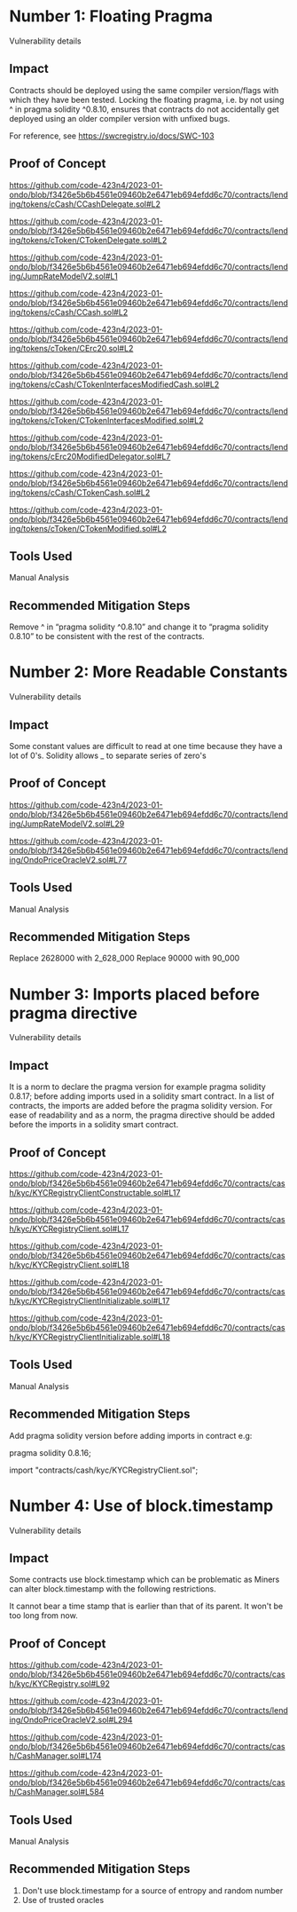 # Number 1: Floating Pragma

Vulnerability details

## Impact

Contracts should be deployed using the same compiler version/flags with which they have been tested. Locking the floating pragma, i.e. by not using ^ in pragma solidity ^0.8.10, ensures that contracts do not accidentally get deployed using an older compiler version with unfixed bugs.

For reference, see https://swcregistry.io/docs/SWC-103

## Proof of Concept

https://github.com/code-423n4/2023-01-ondo/blob/f3426e5b6b4561e09460b2e6471eb694efdd6c70/contracts/lending/tokens/cCash/CCashDelegate.sol#L2

https://github.com/code-423n4/2023-01-ondo/blob/f3426e5b6b4561e09460b2e6471eb694efdd6c70/contracts/lending/tokens/cToken/CTokenDelegate.sol#L2

https://github.com/code-423n4/2023-01-ondo/blob/f3426e5b6b4561e09460b2e6471eb694efdd6c70/contracts/lending/JumpRateModelV2.sol#L1

https://github.com/code-423n4/2023-01-ondo/blob/f3426e5b6b4561e09460b2e6471eb694efdd6c70/contracts/lending/tokens/cCash/CCash.sol#L2

https://github.com/code-423n4/2023-01-ondo/blob/f3426e5b6b4561e09460b2e6471eb694efdd6c70/contracts/lending/tokens/cToken/CErc20.sol#L2

https://github.com/code-423n4/2023-01-ondo/blob/f3426e5b6b4561e09460b2e6471eb694efdd6c70/contracts/lending/tokens/cCash/CTokenInterfacesModifiedCash.sol#L2

https://github.com/code-423n4/2023-01-ondo/blob/f3426e5b6b4561e09460b2e6471eb694efdd6c70/contracts/lending/tokens/cToken/CTokenInterfacesModified.sol#L2

https://github.com/code-423n4/2023-01-ondo/blob/f3426e5b6b4561e09460b2e6471eb694efdd6c70/contracts/lending/tokens/cErc20ModifiedDelegator.sol#L7

https://github.com/code-423n4/2023-01-ondo/blob/f3426e5b6b4561e09460b2e6471eb694efdd6c70/contracts/lending/tokens/cCash/CTokenCash.sol#L2

https://github.com/code-423n4/2023-01-ondo/blob/f3426e5b6b4561e09460b2e6471eb694efdd6c70/contracts/lending/tokens/cToken/CTokenModified.sol#L2



## Tools Used

Manual Analysis

## Recommended Mitigation Steps

Remove ^ in “pragma solidity ^0.8.10” and change it to “pragma solidity 0.8.10” to be consistent with the rest of the contracts.


# Number 2: More Readable Constants


Vulnerability details

## Impact

Some constant values are difficult to read at one time because they have a lot of 0's.
Solidity allows _ to separate series of zero's

## Proof of Concept

https://github.com/code-423n4/2023-01-ondo/blob/f3426e5b6b4561e09460b2e6471eb694efdd6c70/contracts/lending/JumpRateModelV2.sol#L29

https://github.com/code-423n4/2023-01-ondo/blob/f3426e5b6b4561e09460b2e6471eb694efdd6c70/contracts/lending/OndoPriceOracleV2.sol#L77 



## Tools Used

Manual Analysis

## Recommended Mitigation Steps

Replace 2628000 with 2_628_000
Replace 90000 with 90_000

# Number 3: Imports placed before pragma directive

Vulnerability details

## Impact

It is a norm to declare the pragma version for example pragma solidity 0.8.17; before adding imports used in a solidity smart contract. In a list of contracts, the imports are added before the pragma solidity version. For ease of readability and as a norm, the pragma directive should be added before the imports in a solidity smart contract.

## Proof of Concept

https://github.com/code-423n4/2023-01-ondo/blob/f3426e5b6b4561e09460b2e6471eb694efdd6c70/contracts/cash/kyc/KYCRegistryClientConstructable.sol#L17  

https://github.com/code-423n4/2023-01-ondo/blob/f3426e5b6b4561e09460b2e6471eb694efdd6c70/contracts/cash/kyc/KYCRegistryClient.sol#L17 

https://github.com/code-423n4/2023-01-ondo/blob/f3426e5b6b4561e09460b2e6471eb694efdd6c70/contracts/cash/kyc/KYCRegistryClient.sol#L18 

https://github.com/code-423n4/2023-01-ondo/blob/f3426e5b6b4561e09460b2e6471eb694efdd6c70/contracts/cash/kyc/KYCRegistryClientInitializable.sol#L17 

https://github.com/code-423n4/2023-01-ondo/blob/f3426e5b6b4561e09460b2e6471eb694efdd6c70/contracts/cash/kyc/KYCRegistryClientInitializable.sol#L18 


## Tools Used

Manual Analysis

## Recommended Mitigation Steps

Add pragma solidity version before adding imports in contract e.g:

pragma solidity 0.8.16;

import "contracts/cash/kyc/KYCRegistryClient.sol";


# Number 4: Use of block.timestamp 

Vulnerability details

## Impact

Some contracts use block.timestamp which can be problematic as Miners can alter block.timestamp with the following restrictions.

It cannot bear a time stamp that is earlier than that of its parent.
It won't be too long from now.

## Proof of Concept

https://github.com/code-423n4/2023-01-ondo/blob/f3426e5b6b4561e09460b2e6471eb694efdd6c70/contracts/cash/kyc/KYCRegistry.sol#L92 

https://github.com/code-423n4/2023-01-ondo/blob/f3426e5b6b4561e09460b2e6471eb694efdd6c70/contracts/lending/OndoPriceOracleV2.sol#L294 

https://github.com/code-423n4/2023-01-ondo/blob/f3426e5b6b4561e09460b2e6471eb694efdd6c70/contracts/cash/CashManager.sol#L174 

https://github.com/code-423n4/2023-01-ondo/blob/f3426e5b6b4561e09460b2e6471eb694efdd6c70/contracts/cash/CashManager.sol#L584 



## Tools Used

Manual Analysis

## Recommended Mitigation Steps

1. Don't use block.timestamp for a source of entropy and random number
2. Use of trusted oracles



